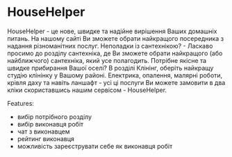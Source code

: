 # HouseHelper
HouseHelper - це нове, швидке та надійне вирішення Ваших домашніх питань. На нашому сайті Ви зможете обрати найкращого посередника з надання різноманітних послуг.
Неполадки із сантехнікою? - Ласкаво просимо до розділу сантехніка, де Ви зможете обрати найкращого (або найближчого) сантехніка, який усе полагодить.
Потрібне якісне та швидке прибирання Вашої оселі? В розділі Клінінг, оберіть найкращу студію клінінку у Вашому районі.
Електрика, опалення, малярні роботи, крівля даху та навіть ланшафт - усі ці послуги Ви можете замовити в два кліки скориставшись нашим сервісом - HouseHelper.

Features:
- вибір потрібного розділу
- вибір виконавця робіт
- чат з виконавцем
- рейтинг виконавця
- можливість зареєструвати себе як виконавця робіт


